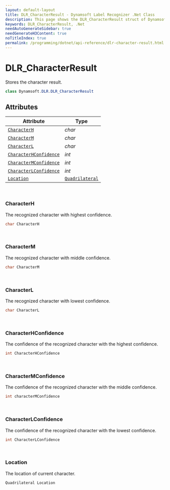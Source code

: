 ```yaml
---
layout: default-layout
title: DLR_CharacterResult - Dynamsoft Label Recognizer .Net Class
description: This page shows the DLR_CharacterResult struct of Dynamsoft Label Recognizer for .Net Language.
keywords: DLR_CharacterResult, .Net
needAutoGenerateSidebar: true
needGenerateH3Content: true
noTitleIndex: true
permalink: /programming/dotnet/api-reference/dlr-character-result.html
---
```



# DLR_CharacterResult
Stores the character result.
  
```csharp
class Dynamsoft.DLR.DLR_CharacterResult
```

## Attributes
  
| Attribute | Type |
|---------- | ---- |
| [`CharacterH`](#characterh) | *char* |
| [`CharacterM`](#characterm) | *char* |
| [`CharacterL`](#characterl) | *char* |
| [`CharacterHConfidence`](#characterhconfidence) | *int* |
| [`CharacterMConfidence`](#charactermconfidence) | *int* |
| [`CharacterLConfidence`](#characterlconfidence) | *int* |
| [`Location`](#location) | [`Quadrilateral`](quadrilateral.html) |


&nbsp;

### CharacterH
The recognized character with highest confidence.
```csharp
char CharacterH
```

&nbsp;

### CharacterM
The recognized character with middle confidence.
```csharp
char CharacterM
```

&nbsp;

### CharacterL
The recognized character with lowest confidence.
```csharp
char CharacterL
```

&nbsp;

### CharacterHConfidence
The confidence of the recognized character with the highest confidence.
```csharp
int CharacterHConfidence
```

&nbsp;

### CharacterMConfidence
The confidence of the recognized character with the middle confidence.
```csharp
int characterMConfidence
```

&nbsp;

### CharacterLConfidence
The confidence of the recognized character with the lowest confidence.
```csharp
int CharacterLConfidence
```

&nbsp;

### Location
The location of current character.
```csharp
Quadrilateral Location
```
